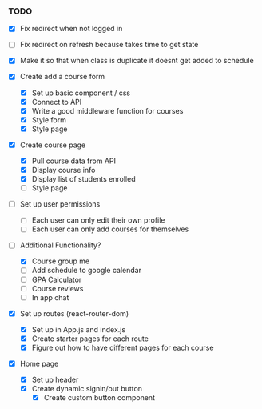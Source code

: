 ### TODO

- [X] Fix redirect when not logged in
- [ ] Fix redirect on refresh because takes time to get state
- [X] Make it so that when class is duplicate it doesnt get added to schedule

- [X] Create add a course form
    - [X] Set up basic component / css
    - [X] Connect to API
    - [X] Write a good middleware function for courses
    - [X] Style form
    - [X] Style page

- [X] Create course page
    - [X] Pull course data from API
    - [X] Display course info
    - [X] Display list of students enrolled
    - [ ] Style page

-[ ] Set up user permissions
    - [ ] Each user can only edit their own profile
    - [ ] Each user can only add courses for themselves

-[ ] Additional Functionality?
    - [X] Course group me
    - [ ] Add schedule to google calendar
    - [ ] GPA Calculator
    - [ ] Course reviews
    - [ ] In app chat

- [X] Set up routes (react-router-dom)
    - [X] Set up in App.js and index.js
    - [X] Create starter pages for each route
    - [X] Figure out how to have different pages for each course
 
 - [X] Home page
    - [X] Set up header
    - [X] Create dynamic signin/out button
        - [X] Create custom button component
